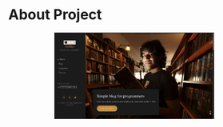 # About Project
<p align="center"><img align="center" style="width:320px" src="./.github/sc1.png"/></p><br/>
